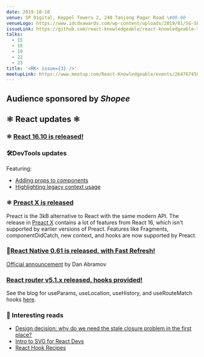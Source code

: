 ```yaml
---
date: 2019-10-10
venue: SP Digital, Keppel Towers 2, 240 Tanjong Pagar Road \#08-00
venueLogo: https://www.idcdxawards.com/wp-content/uploads/2019/01/SG-SP-Digital-2.png
issueLink: https://github.com/react-knowledgeable/react-knowledgeable-talks/issues/12
talks: 
  - 15
  - 18
  - 19
  - 22
  - 23
title: '<RK⚡️ issue={3} />'
meetupLink: https://www.meetup.com/React-Knowledgeable/events/264767450/
---
```


## Audience sponsored by _Shopee_

## ⚛️ React updates ⚛️

### ⚛️ [React 16.10 is released!](https://github.com/facebook/react/blob/master/CHANGELOG.md#16101-september-28-2019)

### 🛠DevTools updates
Featuring:
- [Adding props to components](https://github.com/facebook/react/pull/16700)
- [Highlighting legacy context usage](https://github.com/facebook/react/pull/16617)

### ⚛️ [Preact X is released](https://github.com/preactjs/preact/releases/tag/10.0.0)

Preact is the 3kB alternative to React with the same modern API. The release in [Preact X](https://preactjs.com/guide/v10/whats-new) contains a lot of features from React 16, which isn't supported by earlier versions of Preact. Features like Fragments, componentDidCatch, new context, and hooks are now supported by Preact.

### 📱[React Native 0.61 is released, with Fast Refresh!](https://github.com/react-native-community/releases/blob/master/CHANGELOG.md)
[Official announcement](https://facebook.github.io/react-native/blog/2019/09/18/version-0.61) by Dan Abramov

### [React router v5.1.x released, hooks provided!](https://github.com/ReactTraining/react-router/releases/tag/v5.1.0)
See the blog for useParams, useLocation, useHistory, and useRouteMatch hooks [here](https://reacttraining.com/blog/react-router-v5-1/). 

### 📕 Interesting reads
- [Design decision: why do we need the stale closure problem in the first place?](https://github.com/facebook/react/issues/16956)
- [Intro to SVG for React Devs](https://able.bio/dbmzzo/intro-to-svg-for-react-developers--56cmmcy)
- [React Hook Recipes ](https://usehooks.com)

